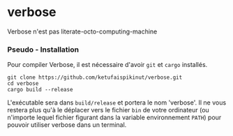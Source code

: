 # verbose
Verbose n'est pas literate-octo-computing-machine


### Pseudo - Installation
Pour compiler Verbose, il est nécessaire d'avoir `git` et `cargo` installés.
```
git clone https://github.com/ketufaispikinut/verbose.git
cd verbose
cargo build --release

```
L'exécutable sera dans `build/release` et portera le nom 'verbose'. Il ne vous restera plus qu'à le déplacer vers le fichier `bin` de votre ordinateur (ou n'importe lequel fichier figurant dans la variable environnement `PATH`) pour pouvoir utiliser verbose dans un terminal.
